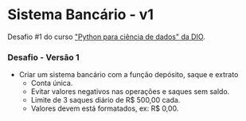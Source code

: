 # Sistema Bancário - v1
  Desafio #1 do curso ["Python para ciência de dados" da DIO](https://web.dio.me/track/potencia-tech-powered-ifood-ciencias-de-dados-com-python).

### Desafio - Versão 1
- Criar um sistema bancário com a função depósito, saque e extrato
  - Conta única.
  - Evitar valores negativos nas operações e saques sem saldo.
  - Limite de 3 saques diário de R$ 500,00 cada.
  - Valores devem está formatados, ex: R$ 0,00.
